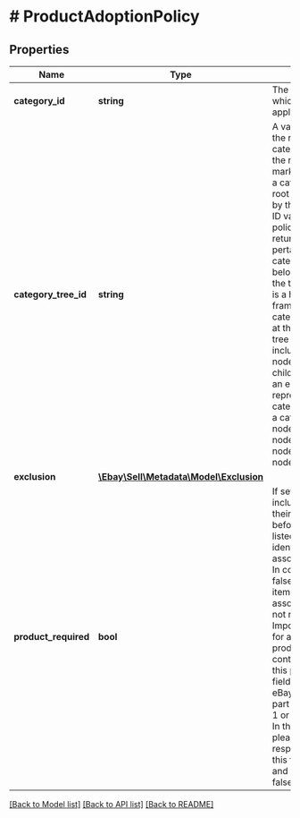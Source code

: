 # # ProductAdoptionPolicy

## Properties

Name | Type | Description | Notes
------------ | ------------- | ------------- | -------------
**category_id** | **string** | The category ID to which the listing policies apply. | [optional]
**category_tree_id** | **string** | A value that indicates the root node of the category tree used for the response set. Each marketplace is based on a category tree whose root node is indicated by this unique category ID value. All category policy information returned by this call pertains to the categories included below this root node of the tree. A category tree is a hierarchical framework of eBay categories that begins at the root node of the tree and extends to include all the child nodes in the tree. Each child node in the tree is an eBay category that is represented by a unique categoryId value. Within a category tree, the root node has no parent node and leaf nodes are nodes that have no child nodes. | [optional]
**exclusion** | [**\Ebay\Sell\Metadata\Model\Exclusion**](Exclusion.md) |  | [optional]
**product_required** | **bool** | If set to true, items must include an ePID value in their item description before they can be listed in the category identified by the associated categoryId. In contrast, a value of false indicates that items listed in the associated category do not require ePID values. Important! It is possible for a productAdoptionPolicies container to not contain this productRequired field. This occurs if the eBay category is not part of the PBSE Phase 1 or Phase 2 mandate. In these scenarios, please treat the response the same as if this field were present and contained a value of false. | [optional]

[[Back to Model list]](../../README.md#models) [[Back to API list]](../../README.md#endpoints) [[Back to README]](../../README.md)
